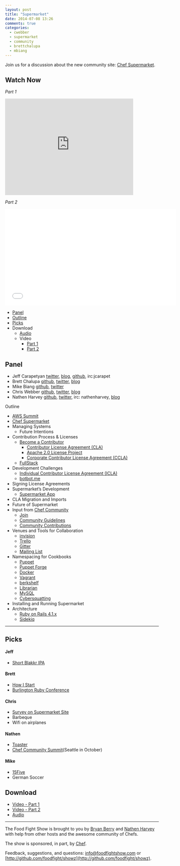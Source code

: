 ```yaml
---
layout: post
title: "Supermarket"
date: 2014-07-08 13:26
comments: true
categories:
  - cwebber
  - supermarket
  - community
  - brettchalupa
  - mbiang
---
```


Join us for a discussion about the new community site:  [Chef Supermarket](https://supermarket.getchef.com).

## Watch Now

*Part 1*

<iframe width="420" height="315" src="http://www.youtube.com/embed/4qfIJY0DgGo" frameborder="0" allowfullscreen></iframe>

*Part 2*
<iframe width="560" height="315" src="//www.youtube.com/embed/n-E86izCZ3I" frameborder="0" allowfullscreen></iframe>

* [Panel](http://foodfightshow.org/2014/07/supermarket.html#panel)
* [Outline](http://foodfightshow.org/2014/07/supermarket.html#outline)
* [Picks](http://foodfightshow.org/2014/07/supermarket.html#picks)
* Download
  * [Audio](http://traffic.libsyn.com/foodfight/FoodFightShow-76-Supermarket.mp3)
  * Video
    * [Part 1](http://youtu.be/4qfIJY0DgGo)
    * [Part 2](http://youtu.be/n-E86izCZ3I)


Panel<a name="panel"></a>
-----
* Jeff Carapetyan [twitter](https://twitter.com/DevopsJeff), [blog](http://datafundamentals.com/jeff-on-ops-blog), [github](http://github.com/datafundamentals), irc:jcarapet
* Brett Chalupa [github](https://github.com/brettchalupa), [twitter](https://twitter.com/brettchalupa), [blog](http://brettchalupa.com)
* Mike Biang [github](https://github.com/mbiang), [twitter](https://twitter.com/mbiang)
* Chris Webber [github](http://github.com/cwebberops), [twitter](http://twitter.com/cwebber), [blog](http://cwebber.net/)
* Nathen Harvey [github](http://github.com/nathenharvey), [twitter](http://twitter.com/nathenharvey), irc: nathenharvey, [blog](http://nathenharvey.com)

Outline<a name="outline"></a>

* [AWS Summit](https://reinvent.awsevents.com/?sc_channel=PS&sc_campaign=reinvent_2014&sc_publisher=Bing&sc_content=4961916134&sc_medium=Brand_Amazon_re:Invent_E-Brand_AWS_Summit_E&sc_category=events&sc_segment=reinvent&sc_detail=aws%20summit&trk=PS_reinvent2014_aws-summit_E)
* [Chef Supermarket](https://supermarket.getchef.com/)
* Managing Systems
  * Future Intentions
* Contribution Process & Licenses
  * [Become a Contributor](https://supermarket.getchef.com/become-a-contributor)
	* [Contributor License Agreement (CLA)](https://supermarket.getchef.com/icla-signatures/Agreement)
	* [Apache 2.0 License Project](http://www.apache.org/licenses/LICENSE-2.0.html)
	*	[Corporate Contributor License Agreement (CCLA)](https://supermarket.getchef.com/ccla-signatures/agreement)
  * [FullStack](http://gofullstack.com/)
* Development Challenges
	* [Individual Contributor License Agreement (ICLA)](https://supermarket.getchef.com/icla-signatures/Agreement)
	* [botbot.me](https://botbot.me/)
* Signing License Agreements
* Supermarket’s Development
	* [Supermarket App](https://github.com/opscode/supermarket)
* CLA Migration and Imports
* Future of Supermarket
* Input from [Chef Community](http://www.getchef.com/community/)
	* [Join](https://manage.opscode.com/signup?ref=community)
	* [Community Guidelines](http://docs.opscode.com/community_guidelines.html)
	* [Community Contributions](http://docs.opscode.com/community_contributions.html)
* Venues and Tools for Collaboration
	* [invision](https://projects.invisionapp.com/d/#/projects/668453)
  * [Trello](https://trello.com/b/IGLbkBWL/supermarket)
  * [Gitter](https://gitter.im/opscode/supermarket)
  * [Mailing List](https://groups.google.com/d/forum/chef-supermarket)
* Namespacing for Cookbooks
	* [Puppet](http://puppetlabs.com/)
	* [Puppet Forge](https://forge.puppetlabs.com/)
	* [Docker](http://www.docker.com/)
	* [Vagrant](http://www.vagrantup.com/)
	* [berkshelf](http://berkshelf.com/)
  * [Librarian](https://github.com/applicationsonline/librarian-chef)
  * [MySQL](http://www.mysql.com/)
  * [Cybersquatting](http://en.wikipedia.org/wiki/Cybersquatting)
* Installing and Running Supermarket
* Architecture
	* [Ruby on Rails 4.1.x](http://rubyonrails.org/)
	* [Sidekiq](http://sidekiq.org/)

-------

Picks<a name="picks"></a>
-----

#### Jeff

* [Short Blakkr IPA](http://www.dfw.com/2014/03/26/879060/texas-brew-review-real-ales-blakkr.html)

#### Brett
* [How I Start](http://howistart.org)
* [Burlington Ruby Conference](http://burlingtonrubyconference.com)

#### Chris

* [Survey on Supermarket Site](http://evocalize.com/consumer/rs/chef/supermarket)
* Barbeque
* Wifi on airplanes

#### Nathen

* [Toaster](http://dsg.tuwien.ac.at/staff/hummer/slides/toaster/#/)
* [Chef Community Summit](http://www.getchef.com/blog/event/chef-community-summit/)(Seattle in October)

#### Mike

* [15Five](http://www.15five.com/)
* German Soccer

Download
--------
* [Video - Part 1](http://youtu.be/4qfIJY0DgGo)
* [Video - Part 2](http://youtu.be/n-E86izCZ3I)
* [Audio](http://traffic.libsyn.com/foodfight/FoodFightShow-76-Supermarket.mp3)

<hr />

The Food Fight Show is brought to you by [Bryan Berry](https://twitter.com/bryanwb) and [Nathen Harvey](https://twitter.com/nathenharvey) with help from other hosts and the awesome community of Chefs.

The show is sponsored, in part, by [Chef](http://www.getchef.com).

Feedback, suggestions, and questions:  [info@foodfightshow.com](mailto:info@foodfightshow.com) or  [http://github.com/foodfight/showz](http://github.com/foodfight/showz).
